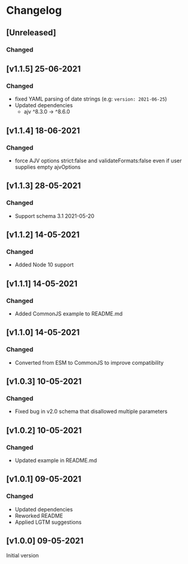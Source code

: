 # Changelog

## [Unreleased]
### Changed

## [v1.1.5] 25-06-2021
### Changed
 - fixed YAML parsing of date strings (e.g: `version: 2021-06-25`)
 - Updated dependencies
    -  ajv  ^8.3.0  →  ^8.6.0   

## [v1.1.4] 18-06-2021
### Changed
 - force AJV options strict:false and validateFormats:false even if user supplies empty ajvOptions 

## [v1.1.3] 28-05-2021
### Changed
- Support schema 3.1 2021-05-20

## [v1.1.2] 14-05-2021
### Changed
 - Added Node 10 support

## [v1.1.1] 14-05-2021
### Changed
 - Added CommonJS example to README.md

## [v1.1.0] 14-05-2021
### Changed
 - Converted from ESM to CommonJS to improve compatibility

## [v1.0.3] 10-05-2021
### Changed
- Fixed bug in v2.0 schema that disallowed multiple parameters

## [v1.0.2] 10-05-2021
### Changed
- Updated example in README.md

## [v1.0.1] 09-05-2021
### Changed
- Updated dependencies
- Reworked README
- Applied LGTM suggestions

## [v1.0.0] 09-05-2021
Initial version
